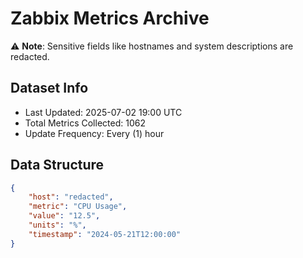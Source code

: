 # Zabbix Metrics Archive

⚠️ **Note**: Sensitive fields like hostnames and system descriptions are redacted.

## Dataset Info
- Last Updated: 2025-07-02 19:00 UTC
- Total Metrics Collected: 1062
- Update Frequency: Every (1) hour

## Data Structure
```json
{
    "host": "redacted",
    "metric": "CPU Usage",
    "value": "12.5",
    "units": "%",
    "timestamp": "2024-05-21T12:00:00"
}
```
